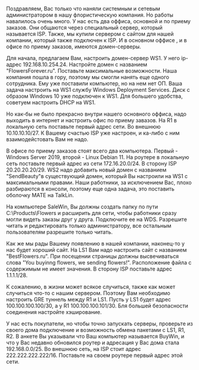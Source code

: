 Поздравляем, Вас только что наняли системным и сетевым администратором в нашу флористическую компания. Но работы навалилось очень много.
У нас есть два оффиса, основной и по приему заказов. Они общаются через специальный сервер, который называется ISP.
Также, мы купили сервером с сайтом для нашей компании, который также подключен к ISP. 
И в основном оффисе , и в офисе по приему заказов, имеются домен-серверы.

Для начала, предлагаем Вам, настроить домен-сервер WS1. У него ip-адрес 192.168.10.254.24. Настройте домен с названием "FlowersForever.ru".
Поставьте максимальные возможности. 
Наша компания пошла в гору, поэтому мы смогли нанять еще одного сотрудника. Ему уже поставили компьютер, но на нем нет ОП.
Ваша задача настроить на WS1 службу Windows Deployment Services. Диск с образом Windows 10 уже подключен к WS1. 
Для большего удобства, советуем настроить DHCP на WS1. 

Но как-бы не было прекрасно внутри нашего основного оффиса, надо выходить в интернет и настроить офис по приему завазов.
На R1 в локальную сеть поставьте первый адрес сети. Во внешнюю 10.10.10.10/27. К Вашему счастью ISP уже настроен, и ка-либо с ним взаимодейстовать Вам не надо.

В офисе по приему заказов стоят всего два компьютера. Первый - Windows Server 2019, второй -  Linux Debian 11.
На роутере в локальную сеть поставьте первый адрес из сети 172.16.20.0/24. В сторону ISP 20.20.20.20/29.
WS2 надо добавить новый домен с названием "SendBeauty"в существующий домен, который Вы настроили на WS1 c максимальными правами.
Наши работники, за исключением Вас, плохо разбираются в консоли, поэтому еще одна задача, это поставить оболочку MATE на TalkLin.

На компьютере SaleWin, Вы должны создать папку по пути C:\Products\Flowers и расширить для сети, чтобы работники сразу могли видеть заказы друг у друга.
Подключите ее на WDS. Разрешите читать и редактировать только администратору, все остальным пользователям разрешите только читать.

Как же мы рады Вашему появлению в нашей компании, наконец-то у нас будет хороший сайт. На LS1 Вам надо настроить сайт с названием "BestFlowers.ru".
При посещении страницы должны высвечиваться слова "You buyinng flowers, we sending flowers!". Расположение файла с содержимым не имеет значения.
В сторону ISP поставьте адрес 1.1.1.1/28.

К сожалению, в жизни может всякое случиться, также как может случиться что-то с нашим сервером. Поэтому Вам необходимо настроить GRE туннель между R1 и LS1. Пусть у LS1 будет адрес 100.100.100.100/30, а у R1 100.100.100.101/30. Бля большей безопасности соединения настройте хэширование.

У нас есть покупатели, но чтобы точно запускать серверы, проверьте из своего дома подключение и возможность обмена пакетами с LS1, R1, R2. В анкете Вы указывали что Ваш компьютер называется BuyWin, и что у Вас недавно обновился роутер и адресация у Вас дома стала 192.168.0.0/25.
Во внешнюю сеть, на ISP стоит адрес 222.222.222.222/16. Поставьте на своем роутере первый адрес этой сети.
